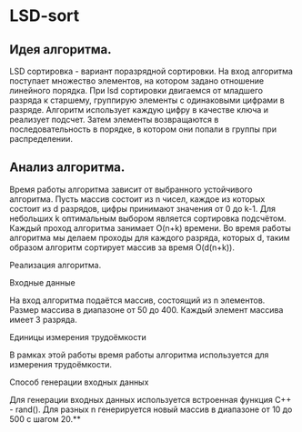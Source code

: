 # LSD-sort 
## Идея алгоритма.

LSD сортировка - вариант поразрядной сортировки. На вход алгоритма поступает множество элементов, на котором задано отношение линейного порядка. При lsd сортировки двигаемся от младшего разряда к старшему, группирую элементы с одинаковыми цифрами в разряде. Алгоритм использует каждую цифру в качестве ключа и реализует подсчет. Затем элементы возвращаются в последовательность в порядке, в котором они попали в группы при распределении.

## Анализ алгоритма.

Время работы алгоритма зависит от выбранного устойчивого алгоритма. Пусть массив состоит из n чисел, каждое из которых состоит из d разрядов, цифры принимают значения от 0 до k-1. Для небольших k оптимальным выбором является сортировка подсчётом. Каждый проход алгоритма занимает O(n+k) времени. Во время работы алгоритма мы делаем проходы для каждого разряда, которых d, таким образом алгоритм сортирует массив за время O(d(n+k)).

Реализация алгоритма.

Входные данные

На вход алгоритма подаётся массив, состоящий из n элементов. Размер массива в диапазоне от 50 до 400. Каждый элемент массива имеет 3 разряда.

Единицы измерения трудоёмкости

В рамках этой работы время работы алгоритма используется для измерения трудоёмкости.

Способ генерации входных данных

Для генерации входных данных используется встроенная функция C++ - rand(). Для разных n генерируется новый массив в диапазоне от 10 до 500 с шагом 20.**
